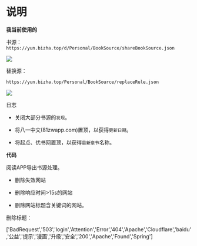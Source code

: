 # 说明

**我当前使用的**

书源：
`https://yun.bizha.top/d/Personal/BookSource/shareBookSource.json`

![](https://cdn.jsdelivr.net/gh/yoval/TuChuang@main/16391173781841639117378181.png)

替换源：

`https://yun.bizha.top/Personal/BookSource/replaceRule.json`

![](https://cdn.jsdelivr.net/gh/yoval/TuChuang@main/16391172548501639117254845.png)


日志

- 关闭大部分书源的`发现`。

- 将八一中文(81zwapp.com)置顶，以获得`更新日期`。

- 将起点、优书网置顶，以获得`最新章节`名称。

**代码**

阅读APP导出书源处理。

- 删除失效网站

- 删除响应时间>15s的网站

- 删除网站标题含关键词的网站。

删除标题：

['BadRequest','503','login','Attention','Error','404','Apache','Cloudflare','baidu','公益','提示','漫画','升级','安全','200','Apache','Found','Spring']